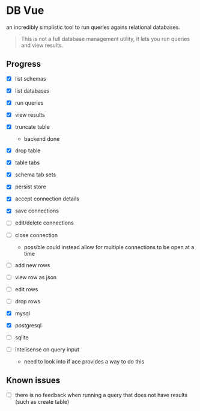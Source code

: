 # DB Vue

an incredibly simplistic tool to run queries agains relational databases.

> This is not a full database management utility, it lets you run queries and view results.


## Progress
- [x] list schemas
- [x] list databases
- [x] run queries
- [x] view results
- [x] truncate table
    - backend done
- [x] drop table

- [x] table tabs
- [x] schema tab sets
- [x] persist store

- [x] accept connection details
- [x] save connections
- [ ] edit/delete connections
- [ ] close connection
    - possible could instead allow for multiple connections to be open at a time

- [ ] add new rows
- [ ] view row as json
- [ ] edit rows
- [ ] drop rows

- [x] mysql
- [x] postgresql
- [ ] sqlite

- [ ] intelisense on query input 
    - need to look into if ace provides a way to do this

## Known issues
- [ ] there is no feedback when running a query that does not have results (such as create table)
